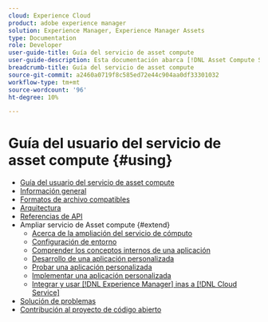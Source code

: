 ```yaml
---
cloud: Experience Cloud
product: adobe experience manager
solution: Experience Manager, Experience Manager Assets
type: Documentation
role: Developer
user-guide-title: Guía del servicio de asset compute
user-guide-description: Esta documentación abarca [!DNL Asset Compute Service] tareas como desarrollar, administrar, implementar y solucionar problemas del código personalizado.
breadcrumb-title: Guía del servicio de asset compute
source-git-commit: a2460a0719f8c585ed72e44c904aa0df33301032
workflow-type: tm+mt
source-wordcount: '96'
ht-degree: 10%

---
```



# Guía del usuario del servicio de asset compute {#using}

+ [Guía del usuario del servicio de asset compute](home.md)
+ [Información general](introduction.md)
+ [Formatos de archivo compatibles](https://experienceleague.adobe.com/docs/experience-manager-cloud-service/assets/file-format-support.html)
+ [Arquitectura](architecture.md)
+ [Referencias de API](api.md)
+ Ampliar servicio de Asset compute {#extend}
   + [Acerca de la ampliación del servicio de cómputo](understand-extensibility.md)
   + [Configuración de entorno](setup-environment.md)
   + [Comprender los conceptos internos de una aplicación](custom-application-internals.md)
   + [Desarrollo de una aplicación personalizada](develop-custom-application.md)
   + [Probar una aplicación personalizada](test-custom-application.md)
   + [Implementar una aplicación personalizada](deploy-custom-application.md)
   + [Integrar y usar  [!DNL Experience Manager] inas a [!DNL Cloud Service]](https://experienceleague.adobe.com/docs/experience-manager-cloud-service/assets/asset-microservices-overview.html)
+ [Solución de problemas](troubleshooting.md)
+ [Contribución al proyecto de código abierto](contribute-to-compute-service.md)
